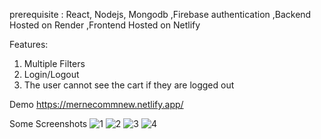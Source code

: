 prerequisite : React, Nodejs, Mongodb
,Firebase authentication
,Backend Hosted on Render
,Frontend Hosted on Netlify

Features:
1. Multiple Filters
2. Login/Logout
3. The user cannot see the cart if they are logged out

Demo
https://mernecommnew.netlify.app/

Some Screenshots
![1](https://github.com/user-attachments/assets/a9095da2-aaee-4c40-adab-0a79b7b530f5)
![2](https://github.com/user-attachments/assets/30bdd497-5a81-4732-b928-c8d9bb98d3ee)
![3](https://github.com/user-attachments/assets/7958ed85-3f41-484b-ac06-a4749d024ac2)
![4](https://github.com/user-attachments/assets/7568e81f-c736-4ec9-ab38-4cc0a31122f3)
